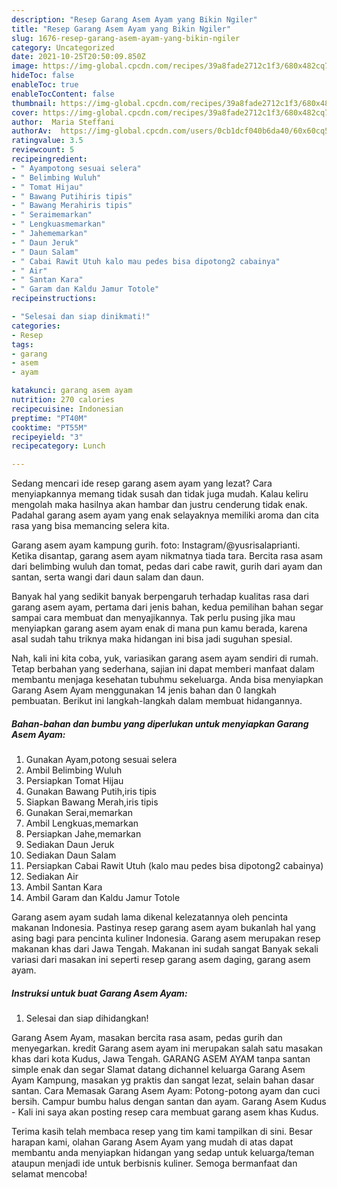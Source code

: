 ```yaml
---
description: "Resep Garang Asem Ayam yang Bikin Ngiler"
title: "Resep Garang Asem Ayam yang Bikin Ngiler"
slug: 1676-resep-garang-asem-ayam-yang-bikin-ngiler
category: Uncategorized
date: 2021-10-25T20:50:09.850Z
image: https://img-global.cpcdn.com/recipes/39a8fade2712c1f3/680x482cq70/garang-asem-ayam-foto-resep-utama.jpg
hideToc: false
enableToc: true
enableTocContent: false
thumbnail: https://img-global.cpcdn.com/recipes/39a8fade2712c1f3/680x482cq70/garang-asem-ayam-foto-resep-utama.jpg
cover: https://img-global.cpcdn.com/recipes/39a8fade2712c1f3/680x482cq70/garang-asem-ayam-foto-resep-utama.jpg
author:  Maria Steffani
authorAv:  https://img-global.cpcdn.com/users/0cb1dcf040b6da40/60x60cq50/avatar.jpg
ratingvalue: 3.5
reviewcount: 5
recipeingredient:
- " Ayampotong sesuai selera"
- " Belimbing Wuluh"
- " Tomat Hijau"
- " Bawang Putihiris tipis"
- " Bawang Merahiris tipis"
- " Seraimemarkan"
- " Lengkuasmemarkan"
- " Jahememarkan"
- " Daun Jeruk"
- " Daun Salam"
- " Cabai Rawit Utuh kalo mau pedes bisa dipotong2 cabainya"
- " Air"
- " Santan Kara"
- " Garam dan Kaldu Jamur Totole"
recipeinstructions:

- "Selesai dan siap dinikmati!"
categories:
- Resep
tags:
- garang
- asem
- ayam

katakunci: garang asem ayam 
nutrition: 270 calories
recipecuisine: Indonesian
preptime: "PT40M"
cooktime: "PT55M"
recipeyield: "3"
recipecategory: Lunch

---
```



Sedang mencari ide resep garang asem ayam yang lezat? Cara menyiapkannya memang tidak susah dan tidak juga mudah. Kalau keliru mengolah maka hasilnya akan hambar dan justru cenderung tidak enak. Padahal garang asem ayam yang enak selayaknya memiliki aroma dan cita rasa yang bisa memancing selera kita.


Garang asem ayam kampung gurih. foto: Instagram/@yusrisalaprianti. Ketika disantap, garang asem ayam nikmatnya tiada tara. Bercita rasa asam dari belimbing wuluh dan tomat, pedas dari cabe rawit, gurih dari ayam dan santan, serta wangi dari daun salam dan daun.

Banyak hal yang sedikit banyak berpengaruh terhadap kualitas rasa dari garang asem ayam, pertama dari jenis bahan, kedua pemilihan bahan segar sampai cara membuat dan menyajikannya. Tak perlu pusing jika mau menyiapkan garang asem ayam enak di mana pun kamu berada, karena asal sudah tahu triknya maka hidangan ini bisa jadi suguhan spesial.


Nah, kali ini kita coba, yuk, variasikan garang asem ayam sendiri di rumah. Tetap berbahan yang sederhana, sajian ini dapat memberi manfaat dalam membantu menjaga kesehatan tubuhmu sekeluarga. Anda bisa menyiapkan Garang Asem Ayam menggunakan 14 jenis bahan dan 0 langkah pembuatan. Berikut ini langkah-langkah dalam membuat hidangannya.

<!--inarticleads1-->

##### Bahan-bahan dan bumbu yang diperlukan untuk menyiapkan Garang Asem Ayam:

1. Gunakan  Ayam,potong sesuai selera
1. Ambil  Belimbing Wuluh
1. Persiapkan  Tomat Hijau
1. Gunakan  Bawang Putih,iris tipis
1. Siapkan  Bawang Merah,iris tipis
1. Gunakan  Serai,memarkan
1. Ambil  Lengkuas,memarkan
1. Persiapkan  Jahe,memarkan
1. Sediakan  Daun Jeruk
1. Sediakan  Daun Salam
1. Persiapkan  Cabai Rawit Utuh (kalo mau pedes bisa dipotong2 cabainya)
1. Sediakan  Air
1. Ambil  Santan Kara
1. Ambil  Garam dan Kaldu Jamur Totole


Garang asem ayam sudah lama dikenal kelezatannya oleh pencinta makanan Indonesia. Pastinya resep garang asem ayam bukanlah hal yang asing bagi para pencinta kuliner Indonesia. Garang asem merupakan resep makanan khas dari Jawa Tengah. Makanan ini sudah sangat Banyak sekali variasi dari masakan ini seperti resep garang asem daging, garang asem ayam. 

<!--inarticleads2-->

##### Instruksi untuk buat Garang Asem Ayam:


1. Selesai dan siap dihidangkan!

Garang Asem Ayam, masakan bercita rasa asam, pedas gurih dan menyegarkan. kredit Garang asem ayam ini merupakan salah satu masakan khas dari kota Kudus, Jawa Tengah. GARANG ASEM AYAM tanpa santan simple enak dan segar Slamat datang dichannel keluarga Garang Asem Ayam Kampung, masakan yg praktis dan sangat lezat, selain bahan dasar santan. Cara Memasak Garang Asem Ayam: Potong-potong ayam dan cuci bersih. Campur bumbu halus dengan santan dan ayam. Garang Asem Kudus - Kali ini saya akan posting resep cara membuat garang asem khas Kudus. 

Terima kasih telah membaca resep yang tim kami tampilkan di sini. Besar harapan kami, olahan Garang Asem Ayam yang mudah di atas dapat membantu anda menyiapkan hidangan yang sedap untuk keluarga/teman ataupun menjadi ide untuk berbisnis kuliner. Semoga bermanfaat dan selamat mencoba!
